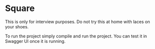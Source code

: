 # Square

This is only for interview purposes. Do not try this at home with laces on your shoes.

To run the project simply compile and run the project. 
You can test it in Swagger UI once it is running.
